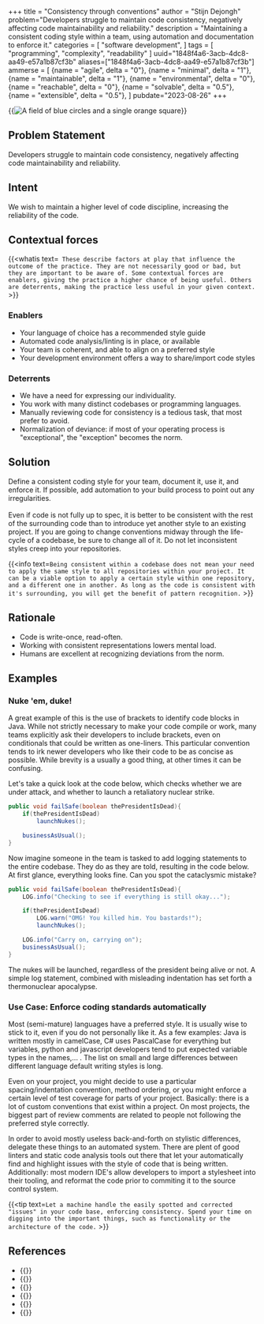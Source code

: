 +++
title = "Consistency through conventions"
author = "Stijn Dejongh"
problem="Developers struggle to maintain code consistency, negatively affecting code maintainability and reliability."
description = "Maintaining a consistent coding style within a team, using automation and documentation to enforce it."
categories = [
    "software development",
]
tags = [
    "programming", "complexity", "readability"
]
uuid="1848f4a6-3acb-4dc8-aa49-e57a1b87cf3b"
aliases=["1848f4a6-3acb-4dc8-aa49-e57a1b87cf3b"]
ammerse = [
  {name = "agile", delta = "0"},
  {name = "minimal", delta = "1"},
  {name = "maintainable", delta = "1"},
  {name = "environmental", delta = "0"},
  {name = "reachable", delta = "0"},
  {name = "solvable", delta = "0.5"},
  {name = "extensible", delta = "0.5"},
]
pubdate="2023-08-26"
+++

{{<image
src="/images/practices/outlier_consistency.png"
alt="A field of blue circles and a single orange square"
caption="Find the orange square! Illustrating that finding an outlier is easier in a mostly uniform environment." >}}

## Problem Statement

Developers struggle to maintain code consistency, negatively affecting code maintainability and reliability.

## Intent

We wish to maintain a higher level of code discipline, increasing the reliability of the code.

## Contextual forces

{{<whatis text=`
These describe factors at play that influence the outcome of the practice. They are not necessarily good or bad, but they are important to be
aware of. Some contextual forces are enablers, giving the practice a higher chance of being useful. Others are deterrents, making the practice less useful
in your given context.` >}}

### Enablers

* Your language of choice has a recommended style guide
* Automated code analysis/linting is in place, or available
* Your team is coherent, and able to align on a preferred style
* Your development environment offers a way to share/import code styles

### Deterrents

* We have a need for expressing our individuality.
* You work with many distinct codebases or programming languages.
* Manually reviewing code for consistency is a tedious task, that most prefer to avoid.
* Normalization of deviance: if most of your operating process is "exceptional", the "exception" becomes the norm.

## Solution

Define a consistent coding style for your team, document it, use it, and enforce it.
If possible, add automation to your build process to point out any irregularities.
<br /><br />
Even if code is not fully up to spec, it is better to be consistent with the rest of the surrounding code than to introduce yet another style to 
an existing project. If you are going to change conventions midway through the life-cycle of a codebase, be sure to change all of it.
Do not let inconsistent styles creep into your repositories.
<br />

{{<info text=`
Being consistent within a codebase does not mean your need to apply the same style to all repositories within your project.
It can be a viable option to apply a certain style within one repository, and a different one in another.
As long as the code is consistent with it's surrounding, you will get the benefit of pattern recognition.
` >}}

## Rationale

* Code is write-once, read-often.
* Working with consistent representations lowers mental load.
* Humans are excellent at recognizing deviations from the norm.

## Examples

### Nuke 'em, duke!

A great example of this is the use of brackets to identify code blocks in Java. While not strictly necessary to make your code compile or work, 
many teams explicitly ask their developers to include brackets, even on conditionals that could be written as one-liners. This particular 
convention tends to irk newer developers who like their code to be as concise as possible. 
While brevity is a usually a good thing, at other times it can be confusing. 

Let's take a quick look at the code below, which checks whether we are under attack, and whether to launch a retaliatory nuclear strike.

```java
public void failSafe(boolean thePresidentIsDead){
    if(thePresidentIsDead)
        launchNukes();

    businessAsUsual();
}
```
   
Now imagine someone in the team is tasked to add logging statements to the entire codebase. 
They do as they are told, resulting in the code below.
At first glance, everything looks fine. Can you spot the cataclysmic mistake?

```java
public void failSafe(boolean thePresidentIsDead){
    LOG.info("Checking to see if everything is still okay...");

    if(thePresidentIsDead)
        LOG.warn("OMG! You killed him. You bastards!");
        launchNukes();

    LOG.info("Carry on, carrying on");
    businessAsUsual();
}
```

The nukes will be launched, regardless of the president being alive or not.
A simple log statement, combined with misleading indentation has set forth a thermonuclear apocalypse.

### Use Case: Enforce coding standards automatically

Most (semi-mature) languages have a preferred style. It is usually wise to stick to it, even if you do not personally like it.
As a few examples: Java is written mostly in camelCase, C# uses PascalCase for everything but variables, python and javascript developers tend to 
put expected variable types in the names,... . The list on small and large differences between different language default writing styles is long. 

Even on your project, you might decide to use a particular spacing/indentation convention, method ordering, or you might enforce a certain level 
of test coverage for parts of your project. Basically: there is a lot of custom conventions that exist within a project. On most projects, the 
biggest part of review comments are related to people not following the preferred style correctly.

In order to avoid mostly useless back-and-forth on stylistic differences, delegate these things to an automated system.
There are plent of good linters and static code analysis tools out there that let your automatically find and highlight issues with the style of 
code that is being written. Additionally: most modern IDE's allow developers to import a stylesheet into their tooling, and reformat the code prior to commiting it to the 
source control system. 

{{<tip text=`
Let a machine handle the easily spotted and corrected "issues" in your code base, enforcing consistency.
Spend your time on digging into the important things, such as functionality or the architecture of the code.
` >}}

## References

* {{<reference author="Hoover, D.; Oshineye, A."
  year="2009"
  title="Apprenticeship Patterns"
  isbn="9780596518387"
  publisher="O'Reilly Media, Inc."
  link="https://www.oreilly.com/library/view/apprenticeship-patterns/9780596806842/" >}}
* {{<reference author="Fowler, M.; Beck, K.; Brant J.; Opdyke W.; Roberts D."
  year="2012"
  title="Refactoring: Improving the Design of Existing Code"
  isbn="9780133065268"
  publisher="Addison-Wesley Professional"
  link="https://www.goodreads.com/book/show/18624706-refactoring" >}}
* {{<reference author="Thomas, D.; Hunt, A."
  year="2019"
  title="The Pragmatic Programmer, 20th Anniversary Edition: your journey to mastery"
  isbn="9780135957059"
  publisher="Addison-Wesley Professional"
  link="https://pragprog.com/titles/tpp20/the-pragmatic-programmer-20th-anniversary-edition/" >}}
* {{<reference author="Various authors"
  year="2023"
  title="Programming Style"
  site="wikipedia.org"
  link="https://en.wikipedia.org/wiki/Programming_style" >}}
* {{<reference author="Gravley, L."
  year="2020"
  title="Introducing GitHub Super Linter"
  site="github.blog"
  link="https://github.blog/2020-06-18-introducing-github-super-linter-one-linter-to-rule-them-all/" >}}
* {{<reference author="Google Open Source"
  year="2023"
  title="Google Style Guides"
  site="github.io"
  link="https://google.github.io/styleguide/" >}}